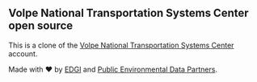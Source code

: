 ## Volpe National Transportation Systems Center open source 

This is a clone of the [Volpe National Transportation Systems Center](https://github.com/volpeusdot) account.

Made with ❤️ by [EDGI](https://envirodatagov.org) and [Public Environmental Data Partners](https://screening-tools.com/).



